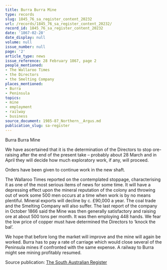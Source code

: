 ```yaml
---
title: Burra Burra Mine
type: records
slug: 1845_76_sa_register_content_20232
url: /records/1845_76_sa_register_content_20232/
record_id: 1845_76_sa_register_content_20232
date: '1867-02-28'
date_display: null
volume: null
issue_number: null
page: '2'
article_type: news
issue_reference: 28 February 1867, page 2
people_mentioned:
- The Wallaroo Times
- the Directors
- the Smelting Company
places_mentioned:
- Burra
- Peninsula
topics:
- mine
- employment
- railway
- business
source_document: 1985-87_Northern__Argus.md
publication_slug: sa-register
---
```


Burra Burra Mine

We have ascertained that it is the determination of the Directors to stop ore-raising after the end of the present take – probably about 28 March and in April they will decide how much exploratory work, if any, will proceed.

Orders have been given to continue work in the new shaft.

The Wallaroo Times reported on the contemplated stoppage, characterising it as one of the most serious items of news for some time.  It will have a depressing effect upon the mineral reputation of the colony and throwing out of work some 500 men occurs at a time when work is by no means plentiful.  Mineral exports will decline by c. £90,000 a year.  The coal trade and the Smelting Company will also suffer.  The last report of the company in October 1866 said the Mine was then generally satisfactory and raising ore at about 500 tons per month.  It was then employing 448 hands.  We fear the low price of copper must have determined the Directors to ‘knock the bal’.

We hope that before long the market will improve and the mine will again be worked.  Burra has to pay a rate of carriage which would close several of the Peninsula mines if confronted with the same expense.  A railway to Burra might see mining profitably resumed.

Source publication: [The South Australian Register](/publications/sa-register/)
